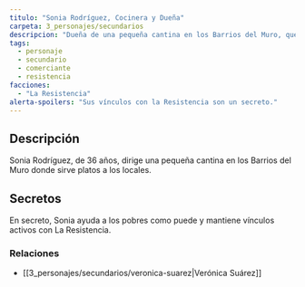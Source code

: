 ```yaml
---
titulo: "Sonia Rodríguez, Cocinera y Dueña"
carpeta: 3_personajes/secundarios
descripcion: "Dueña de una pequeña cantina en los Barrios del Muro, que sirve como fachada para sus actividades de apoyo a la Resistencia."
tags:
  - personaje
  - secundario
  - comerciante
  - resistencia
facciones:
  - "La Resistencia"
alerta-spoilers: "Sus vínculos con la Resistencia son un secreto."
---
```


## Descripción

Sonia Rodríguez, de 36 años, dirige una pequeña cantina en los Barrios del Muro donde sirve platos a los locales.

## Secretos

En secreto, Sonia ayuda a los pobres como puede y mantiene vínculos activos con La Resistencia.

### Relaciones

- [[3_personajes/secundarios/veronica-suarez|Verónica Suárez]] 